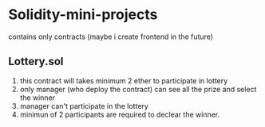 # Solidity-mini-projects

contains only contracts (maybe i create frontend in the future)

## Lottery.sol

1. this contract will takes minimum 2 ether to participate in lottery
2. only manager (who deploy the contract) can see all the prize and select the winner
3. manager can't participate in the lottery
4. minimun of 2 participants are required to declear the winner.
